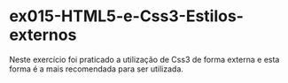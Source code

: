 # ex015-HTML5-e-Css3-Estilos-externos
Neste exercício foi praticado a utilização de Css3 de forma externa e esta forma é a mais recomendada para ser utilizada.
